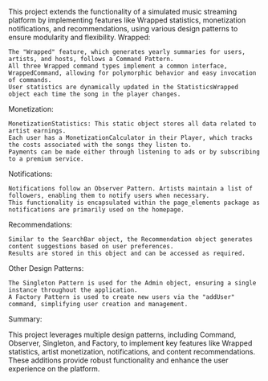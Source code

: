 This project extends the functionality of a simulated music streaming platform by implementing features like Wrapped statistics, monetization
notifications, and recommendations, using various design patterns to ensure modularity and flexibility.
Wrapped:

    The "Wrapped" feature, which generates yearly summaries for users, artists, and hosts, follows a Command Pattern.
    All three Wrapped command types implement a common interface, WrappedCommand, allowing for polymorphic behavior and easy invocation of commands.
    User statistics are dynamically updated in the StatisticsWrapped object each time the song in the player changes.

Monetization:

    MonetizationStatistics: This static object stores all data related to artist earnings.
    Each user has a MonetizationCalculator in their Player, which tracks the costs associated with the songs they listen to.
    Payments can be made either through listening to ads or by subscribing to a premium service.

Notifications:

    Notifications follow an Observer Pattern. Artists maintain a list of followers, enabling them to notify users when necessary.
    This functionality is encapsulated within the page_elements package as notifications are primarily used on the homepage.

Recommendations:

    Similar to the SearchBar object, the Recommendation object generates content suggestions based on user preferences.
    Results are stored in this object and can be accessed as required.

Other Design Patterns:

    The Singleton Pattern is used for the Admin object, ensuring a single instance throughout the application.
    A Factory Pattern is used to create new users via the "addUser" command, simplifying user creation and management.

Summary:

This project leverages multiple design patterns, including Command, Observer, Singleton, and Factory,
 to implement key features like Wrapped statistics, artist monetization, notifications, and content recommendations.
  These additions provide robust functionality and enhance the user experience on the platform.